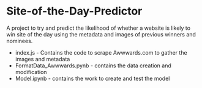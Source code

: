 # Site-of-the-Day-Predictor
A project to try and predict the likelihood of whether a website is likely to win site of the day using the metadata and images of previous winners and nominees.

 - index.js - Contains the code to scrape Awwwards.com to gather the images and metadata
 - FormatData_Awwwards.pynb - contains the data creation and modification
  - Model.ipynb - contains the work to create and test the model 
